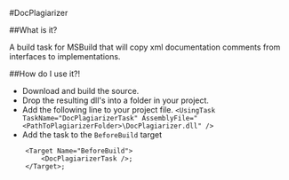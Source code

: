 #DocPlagiarizer

##What is it?

A build task for MSBuild that will copy xml documentation comments from interfaces to implementations.

##How do I use it?!

- Download and build the source.
- Drop the resulting dll's into a folder in your project.
- Add the following line to your project file.
`<UsingTask TaskName="DocPlagiarizerTask" AssemblyFile="<PathToPlagiarizerFolder>\DocPlagiarizer.dll" />`
- Add the task to the `BeforeBuild` target
````
    <Target Name="BeforeBuild">
        <DocPlagiarizerTask />;
    </Target>;
````